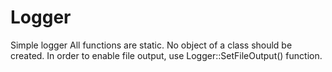 # Logger
Simple logger
All functions are static. No object of a class should be created.
In order to enable file output, use Logger::SetFileOutput() function.
